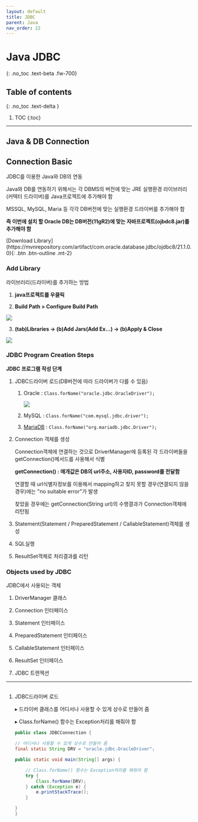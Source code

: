 ```yaml
---
layout: default
title: JDBC
parent: Java
nav_order: 22
---
```

# Java JDBC
{: .no_toc .text-beta .fw-700}

## Table of contents
{: .no_toc .text-delta }

1. TOC
{:toc}

---

## Java & DB Connection

## Connection Basic

JDBC를 이용한 Java와 DB의 연동

Java와 DB를 연동하기 위해서는 각 DBMS의 버전에 맞는 JRE 실행환경 라이브러리(커텍터 드라이버)를 Java프로젝트에 추가해야 함

MSSQL, MySQL, Maria 등 각각 DB버전에 맞는 실행환경 드라이버를 추가해야 함

**즉 이번에 설치 할 Oracle DB는 DB버전(11gR2)에 맞는 자바프로젝트(ojbdc8.jar)를 추가해야 함**

<span class="fs-2">
[Download Library](https://mvnrepository.com/artifact/com.oracle.database.jdbc/ojdbc8/21.1.0.0){: .btn .btn-outline .mt-2}
</span>

### Add Library

라이브러리(드라이버)를 추가하는 방법

1. **java프로젝트를 우클릭**

2. **Build Path > Configure Build Path**

![](jar.jpg)

3. **(tab)Libraries -> (b)Add Jars(Add Ex...) -> (b)Apply & Close**

![](jar2.jpg)

### JDBC Program Creation Steps

**JDBC 프로그램 작성 단계**

1. JDBC드라이버 로드(DB버전에 따라 드라이버가 다를 수 있음)

    1. Oracle : `Class.forName("oracle.jdbc.OracleDriver");`
    
        ![](jar3.jpg)
    
    2. MySQL : `Class.forName("com.mysql.jdbc.driver");`
    
    3. [MariaDB](http://www.gisdeveloper.co.kr/?p=4858) : `Class.forName("org.mariadb.jdbc.Driver");`
    
2. Connection 객체를 생성

    Connection객체에 연결하는 것으로 DriverManager에 등록된 각 드라이버들을 getConnection()메서드를 사용해서 식별
    
    **getConnection() : 매개값은 DB의 url주소, 사용자ID, password를 전달함**
    
    연결할 때 url식별자정보를 이용해서 mapping하고 찾지 못할 경우(연결되지 않을 경우)에는 "no suitable error"가 발생
    
    찾았을 경우에는 getConnection(String url)의 수행결과가 Connection객체에 리턴됨

3. Statement(Statement / PreparedStatement / CallableStatement)객체를 생성

4. SQL실행

5. ResultSet객체로 처리결과를 리턴


### Objects used by JDBC

JDBC에서 사용되는 객체

1. DriverManager 클래스

2. Connection 인터페이스

3. Statement 인터페이스

4. PreparedStatement 인터페이스

5. CallableStatement 인터페이스

6. ResultSet 인터페이스

7. JDBC 트렌젝션

---

## 

1. JDBC드라이버 로드

    &#9656; 드라이버 클래스를 어디서나 사용할 수 있게 상수로 만들어 줌
    
    &#9656; Class.forName() 함수는 Exception처리를 해줘야 함

    ```java
    public class JDBCConnection {

    // 어디서나 사용할 수 있게 상수로 만들어 줌
    final static String DRV = "oracle.jdbc.OracleDriver";

    public static void main(String[] args) {

        // Class.forName() 함수는 Exception처리를 해줘야 함
        try {
            Class.forName(DRV);
        } catch (Exception e) {
            e.printStackTrace();
        }

    }
    }
    ```



